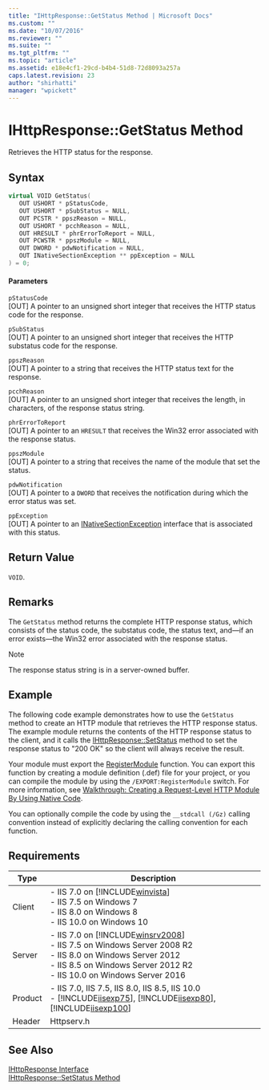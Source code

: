 ```yaml
---
title: "IHttpResponse::GetStatus Method | Microsoft Docs"
ms.custom: ""
ms.date: "10/07/2016"
ms.reviewer: ""
ms.suite: ""
ms.tgt_pltfrm: ""
ms.topic: "article"
ms.assetid: e18e4cf1-29cd-b4b4-51d8-72d8093a257a
caps.latest.revision: 23
author: "shirhatti"
manager: "wpickett"
---
```

# IHttpResponse::GetStatus Method
Retrieves the HTTP status for the response.  
  
## Syntax  
  
```cpp  
virtual VOID GetStatus(  
   OUT USHORT * pStatusCode,  
   OUT USHORT * pSubStatus = NULL,  
   OUT PCSTR * ppszReason = NULL,  
   OUT USHORT * pcchReason = NULL,  
   OUT HRESULT * phrErrorToReport = NULL,  
   OUT PCWSTR * ppszModule = NULL,  
   OUT DWORD * pdwNotification = NULL,  
   OUT INativeSectionException ** ppException = NULL  
) = 0;  
```  
  
#### Parameters  
 `pStatusCode`  
 [OUT] A pointer to an unsigned short integer that receives the HTTP status code for the response.  
  
 `pSubStatus`  
 [OUT] A pointer to an unsigned short integer that receives the HTTP substatus code for the response.  
  
 `ppszReason`  
 [OUT] A pointer to a string that receives the HTTP status text for the response.  
  
 `pcchReason`  
 [OUT] A pointer to an unsigned short integer that receives the length, in characters, of the response status string.  
  
 `phrErrorToReport`  
 [OUT] A pointer to an `HRESULT` that receives the Win32 error associated with the response status.  
  
 `ppszModule`  
 [OUT] A pointer to a string that receives the name of the module that set the status.  
  
 `pdwNotification`  
 [OUT] A pointer to a `DWORD` that receives the notification during which the error status was set.  
  
 `ppException`  
 [OUT] A pointer to an [INativeSectionException](http://msdn.microsoft.com/en-us/89e76f37-6196-566b-c07a-f756855d097c) interface that is associated with this status.  
  
## Return Value  
 `VOID`.  
  
## Remarks  
 The `GetStatus` method returns the complete HTTP response status, which consists of the status code, the substatus code, the status text, and—if an error exists—the Win32 error associated with the response status.  
  
> [!NOTE]
>  The response status string is in a server-owned buffer.  
  
## Example  
 The following code example demonstrates how to use the `GetStatus` method to create an HTTP module that retrieves the HTTP response status. The example module returns the contents of the HTTP response status to the client, and it calls the [IHttpResponse::SetStatus](../../web-development-reference\webdev-native-api-reference/ihttpresponse-setstatus-method.md) method to set the response status to "200 OK" so the client will always receive the result.  
  
<!-- TODO: review snippet reference  [!CODE [IHttpResponseGetStatus#1](IHttpResponseGetStatus#1)]  -->  
  
 Your module must export the [RegisterModule](../../web-development-reference\webdev-native-api-reference/pfn-registermodule-function.md) function. You can export this function by creating a module definition (.def) file for your project, or you can compile the module by using the `/EXPORT:RegisterModule` switch. For more information, see [Walkthrough: Creating a Request-Level HTTP Module By Using Native Code](../../web-development-reference\native-code-development-overview\walkthrough-creating-a-request-level-http-module-by-using-native-code.md).  
  
 You can optionally compile the code by using the `__stdcall (/Gz)` calling convention instead of explicitly declaring the calling convention for each function.  
  
## Requirements  
  
|Type|Description|  
|----------|-----------------|  
|Client|-   IIS 7.0 on [!INCLUDE[winvista](../../wmi-provider/includes/winvista-md.md)]<br />-   IIS 7.5 on Windows 7<br />-   IIS 8.0 on Windows 8<br />-   IIS 10.0 on Windows 10|  
|Server|-   IIS 7.0 on [!INCLUDE[winsrv2008](../../wmi-provider/includes/winsrv2008-md.md)]<br />-   IIS 7.5 on Windows Server 2008 R2<br />-   IIS 8.0 on Windows Server 2012<br />-   IIS 8.5 on Windows Server 2012 R2<br />-   IIS 10.0 on Windows Server 2016|  
|Product|-   IIS 7.0, IIS 7.5, IIS 8.0, IIS 8.5, IIS 10.0<br />-   [!INCLUDE[iisexp75](../../web-development-reference/native-code-api-reference/includes/iisexp75-md.md)], [!INCLUDE[iisexp80](../../web-development-reference/native-code-api-reference/includes/iisexp80-md.md)], [!INCLUDE[iisexp100](../../web-development-reference/native-code-api-reference/includes/iisexp100-md.md)]|  
|Header|Httpserv.h|  
  
## See Also  
 [IHttpResponse Interface](../../web-development-reference\webdev-native-api-reference/ihttpresponse-interface.md)   
 [IHttpResponse::SetStatus Method](../../web-development-reference\webdev-native-api-reference/ihttpresponse-setstatus-method.md)